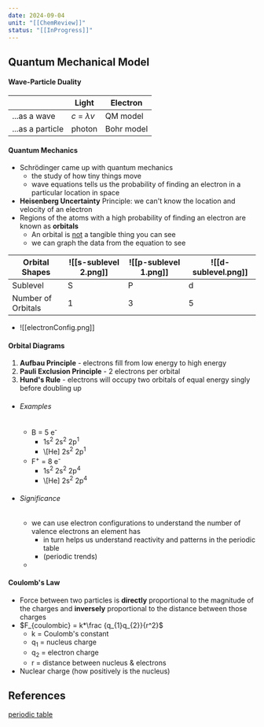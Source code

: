 ```yaml
---
date: 2024-09-04
unit: "[[ChemReview]]"
status: "[[InProgress]]"
---
```

## Quantum Mechanical Model
#### Wave-Particle Duality

|                  | Light             | Electron   |
| ---------------- | ----------------- | ---------- |
| ...as a wave     | $c\ =\ \lambda v$ | QM model   |
| ...as a particle | photon            | Bohr model |
#### Quantum Mechanics 
- Schrödinger came up with quantum mechanics
	- the study of how tiny things move
	- wave equations tells us the probability of finding an electron in a particular location in space
- **Heisenberg Uncertainty** Principle: we can't know the location and velocity of an electron
- Regions of the atoms with a high probability of finding an electron are known as **orbitals**
	- An orbital is <u>not</u> a tangible thing you can see
	- we can graph the data from the equation to see

| Orbital Shapes     | ![[s-sublevel 2.png]] | ![[p-sublevel 1.png]] | ![[d-sublevel.png]] |
| ------------------ | --------------------- | --------------------- | ------------------- |
| Sublevel           | S                     | P                     | d                   |
| Number of Orbitals | 1                     | 3                     | 5                   |

- ![[electronConfig.png]]

#### Orbital Diagrams
1. **Aufbau Principle** - electrons fill from low energy to high energy
2. **Pauli Exclusion Principle** - 2 electrons per orbital
3. **Hund's Rule** - electrons will occupy two orbitals of equal energy singly before doubling up
- ###### Examples
	- B = 5 e<sup>-</sup>
		- 1s<sup>2</sup> 2s<sup>2</sup> 2p<sup>1</sup>
		- \\\[He] 2s<sup>2</sup> 2p<sup>1</sup>
	- F<sup>+</sup> = 8 e<sup>-</sup>
		- 1s<sup>2</sup> 2s<sup>2</sup> 2p<sup>4</sup>
		- \\\[He] 2s<sup>2</sup> 2p<sup>4</sup>
- ###### Significance
	- we can use electron configurations to understand the number of valence electrons an element has
		- in turn helps us understand reactivity and patterns in the periodic table 
		- (periodic trends)
	- 

#### Coulomb's Law
- Force between two particles is **directly** proportional to the magnitude of the charges and **inversely** proportional to the distance between those charges
- $F_{coulombic} = k*\frac {q_{1}q_{2}}{r^2}$
	- k = Coulomb's constant
	- q<sub>1</sub> = nucleus charge
	- q<sub>2</sub> = electron charge
	- r = distance between nucleus & electrons
- Nuclear charge (how positively is the nucleus)
## References
[periodic table](https://www.foxxlifesciences.com/pages/periodic-table-of-elements-chart)

